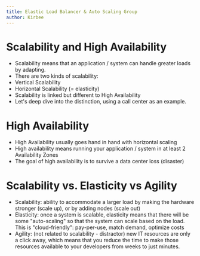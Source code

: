 ```yaml
---
title: Elastic Load Balancer & Auto Scaling Group
author: Kirbee
---
```


# Scalability and High Availability
- Scalability means that an application / system can handle greater loads by adapting.
- There are two kinds of scalability:
- Vertical Scalability
- Horizontal Scalability (= elasticity)
- Scalability is linked but different to High Availability
- Let's deep dive into the distinction, using a call center as an example.

# High Availability
- High Availability usually goes hand in hand with horizontal scaling
- High availability means running your application / system in at least 2 Availability Zones
- The goal of high availability is to survive a data center loss (disaster)

# Scalability vs. Elasticity vs Agility
- Scalability: ability to accommodate a larger load by making the hardware stronger (scale up), or by adding nodes (scale out)
- Elasticity: once a system is scalable, elasticity means that there will be some "auto-scaling" so that the system can scale based on the load. This is "cloud-friendly": pay-per-use, match demand, optimize costs
- Agility: (not related to scalability - distractor) new IT resources are only a click away, which means that you reduce the time to make those resources available to your developers from weeks to just minutes.